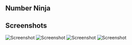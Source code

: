 ## Number Ninja

## Screenshots
<img src="Screenshots/Screenshot_20240122_185552.png" alt="Screenshot">
<img src="Screenshots/Screenshot_20240122_183731.png" alt="Screenshot">
<img src="Screenshots/Screenshot_20240122_183807.png" alt="Screenshot">
<img src="Screenshots/Screenshot_20240122_183827.png" alt="Screenshot">


